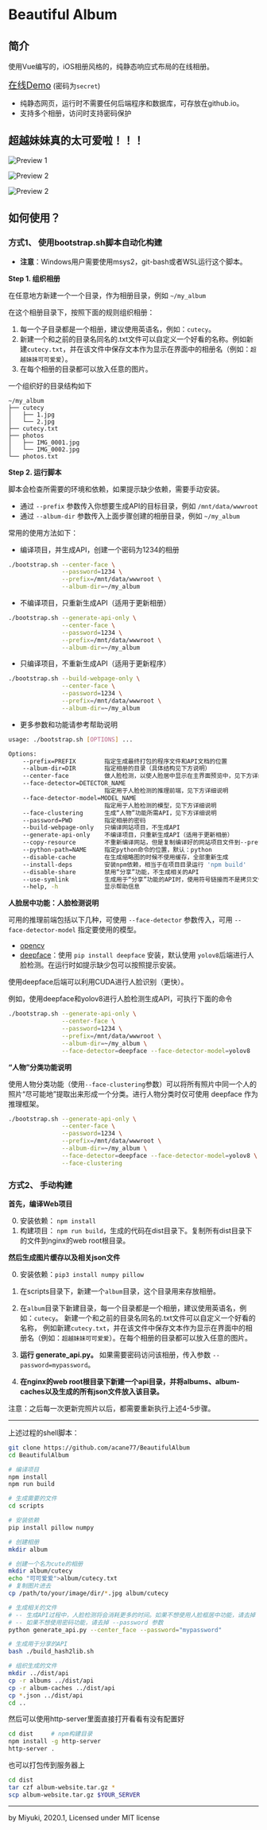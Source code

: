 # Beautiful Album

## 简介
使用Vue编写的，iOS相册风格的，纯静态响应式布局的在线相册。

<a href="https://acane77.github.io/album-demo.html" STYLE="font-size: 18px">在线Demo</a> (密码为`secret`)

* 纯静态网页，运行时不需要任何后端程序和数据库，可存放在github.io。
* 支持多个相册，访问时支持密码保护


## 超越妹妹真的太可爱啦！！！

![Preview 1](docs/pcprev1.png)

![Preview 2](docs/pcprev2.png)

![Preview 2](docs/mprev.PNG)

## 如何使用？

### 方式1、 使用bootstrap.sh脚本自动化构建

* **注意**：Windows用户需要使用msys2，git-bash或者WSL运行这个脚本。

**Step 1. 组织相册**

在任意地方新建一个一个目录，作为相册目录，例如 `~/my_album`

在这个相册目录下，按照下面的规则组织相册：

1. 每一个子目录都是一个相册，建议使用英语名，例如：`cutecy`。
2. 新建一个和之前的目录名同名的.txt文件可以自定义一个好看的名称。例如新建`cutecy.txt`，并在该文件中保存文本作为显示在界面中的相册名（例如：`超越妹妹可可爱爱`）。
3. 在每个相册的目录都可以放入任意的图片。 

一个组织好的目录结构如下

``` 
~/my_album
├── cutecy
│   ├── 1.jpg
│   └── 2.jpg
├── cutecy.txt
├── photos
│   ├── IMG_0001.jpg
│   └── IMG_0002.jpg
└── photos.txt
```

**Step 2. 运行脚本**

脚本会检查所需要的环境和依赖，如果提示缺少依赖，需要手动安装。

* 通过 `--prefix` 参数传入你想要生成API的目标目录，例如 `/mnt/data/wwwroot`
* 通过 `--album-dir` 参数传入上面步骤创建的相册目录，例如 `~/my_album`

常用的使用方法如下：

* 编译项目，并生成API，创建一个密码为1234的相册
```bash
./bootstrap.sh --center-face \
               --password=1234 \
               --prefix=/mnt/data/wwwroot \
               --album-dir=~/my_album
```

* 不编译项目，只重新生成API（适用于更新相册）
```bash
./bootstrap.sh --generate-api-only \
               --center-face \
               --password=1234 \
               --prefix=/mnt/data/wwwroot \
               --album-dir=~/my_album
```

* 只编译项目，不重新生成API（适用于更新程序）
```bash 
./bootstrap.sh --build-webpage-only \
               --center-face \
               --password=1234 \
               --prefix=/mnt/data/wwwroot \
               --album-dir=~/my_album
```

* 更多参数和功能请参考帮助说明
```bash
usage: ./bootstrap.sh [OPTIONS] ...

Options:
    --prefix=PREFIX        指定生成最终打包的程序文件和API文档的位置
    --album-dir=DIR        指定相册的目录（具体结构见下方说明）
    --center-face          做人脸检测，以使人脸居中显示在主界面预览中，见下方详细说明
    --face-detector=DETECTOR_NAME  
                           指定用于人脸检测的推理前端，见下方详细说明
    --face-detector-model=MODEL_NAME
                           指定用于人脸检测的模型，见下方详细说明
    --face-clustering      生成“人物”功能所需API，见下方详细说明
    --password=PWD         指定相册的密码
    --build-webpage-only   只编译网站项目，不生成API
    --generate-api-only    不编译项目，只重新生成API（适用于更新相册）
    --copy-resource        不重新编译网站，但是复制编译好的网站项目文件到--prefix指定的目录
    --python-path=NAME     指定python命令的位置，默认：python
    --disable-cache        在生成缩略图的时候不使用缓存，全部重新生成
    --install-deps         安装npm依赖，相当于在项目目录运行 'npm build'
    --disable-share        禁用“分享”功能，不生成相关的API
    --use-symlink          生成用于“分享”功能的API时，使用符号链接而不是拷贝文件
    --help, -h             显示帮助信息
```

**人脸居中功能：人脸检测说明**

可用的推理前端包括以下几种，可使用 `--face-detector` 参数传入，可用 `--face-detector-model` 指定要使用的模型。

* [opencv](https://github.com/opencv/opencv)
* [deepface](https://github.com/serengil/deepface)：使用 `pip install deepface` 安装，默认使用 `yolov8`后端进行人脸检测。在运行时如提示缺少包可以按照提示安装。

使用deepface后端可以利用CUDA进行人脸识别（更快）。

例如，使用deepface和yolov8进行人脸检测生成API，可执行下面的命令
```bash 
./bootstrap.sh --generate-api-only \
               --center-face \
               --password=1234 \
               --prefix=/mnt/data/wwwroot \
               --album-dir=~/my_album \
               --face-detector=deepface --face-detector-model=yolov8
```

**“人物”分类功能说明**

使用人物分类功能（使用`--face-clustering`参数）可以将所有照片中同一个人的照片“尽可能地”提取出来形成一个分类。进行人物分类时仅可使用 deepface 作为推理框架。

```bash
./bootstrap.sh --generate-api-only \
               --center-face \
               --password=1234 \
               --prefix=/mnt/data/wwwroot \
               --album-dir=~/my_album \
               --face-detector=deepface --face-detector-model=yolov8 \
               --face-clustering 
```

### 方式2、 手动构建

**首先，编译Web项目**

0. 安装依赖： `npm install`
1. 构建项目： `npm run build`，生成的代码在dist目录下。复制所有dist目录下的文件到nginx的web root根目录。

**然后生成图片缓存以及相关json文件**

0. 安装依赖：`pip3 install numpy pillow`
1. 在scripts目录下，新建一个`album`目录，这个目录用来存放相册。
2. 在`album`目录下新建目录，每一个目录都是一个相册，建议使用英语名，例如：`cutecy`。
   新建一个和之前的目录名同名的.txt文件可以自定义一个好看的名称，
   例如新建`cutecy.txt`，并在该文件中保存文本作为显示在界面中的相册名（例如：`超越妹妹可可爱爱`）。在每个相册的目录都可以放入任意的图片。 

3. **运行 generate_api.py。** 如果需要密码访问该相册，传入参数 `--password=mypassword`。  
4. **在nginx的web root根目录下新建一个api目录，并将albums、album-caches以及生成的所有json文件放入该目录。**

注意：之后每一次更新完照片以后，都需要重新执行上述4-5步骤。

---------

上述过程的shell脚本：

```bash
git clone https://github.com/acane77/BeautifulAlbum
cd BeautifulAlbum

# 编译项目
npm install
npm run build

# 生成需要的文件
cd scripts

# 安装依赖
pip install pillow numpy

# 创建相册
mkdir album

# 创建一个名为cute的相册
mkdir album/cutecy
echo "可可爱爱">album/cutecy.txt
# 复制图片进去
cp /path/to/your/image/dir/*.jpg album/cutecy

# 生成相关的文件
# -- 生成API过程中，人脸检测将会消耗更多的时间。如果不想使用人脸框居中功能，请去掉 --center_face 参数。
# -- 如果不想使用密码功能，请去掉 --password 参数
python generate_api.py --center_face --password="mypassword"

# 生成用于分享的API
bash ./build_hash2lib.sh

# 组织生成的文件
mkdir ../dist/api
cp -r albums ../dist/api
cp -r album-caches ../dist/api
cp *.json ../dist/api
cd ..
```

然后可以使用http-server里面直接打开看看有没有配置好
```bash
cd dist     # npm构建目录
npm install -g http-server
http-server .
```

也可以打包传到服务器上
```bash
cd dist
tar czf album-website.tar.gz *
scp album-website.tar.gz $YOUR_SERVER
```

---------

by Miyuki, 2020.1, Licensed under MIT license
